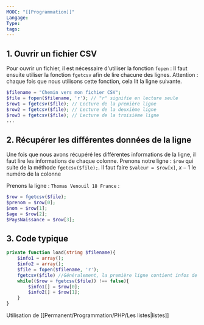 ```yaml
---
MOOC: "[[Programmation]]"
Langage: 
Type: 
tags:
---
```

## 1. Ouvrir un fichier CSV
Pour ouvrir un fichier, il est nécessaire d'utiliser la fonction `fopen` :
Il faut ensuite utiliser la fonction `fgetcsv` afin de lire chacune des lignes. Attention : chaque fois que nous utilisons cette fonction, cela lit la ligne suivante.
```php
$filename = "Chemin vers mon fichier CSV";
$file = fopen($filename, 'r'); // "r" signifie en lecture seule
$row1 = fgetcsv($file); // Lecture de la première ligne
$row2 = fgetcsv($file); // Lecture de la deuxième ligne
$row3 = fgetcsv($file); // Lecture de la troisième ligne
...
```

## 2. Récupérer les différentes données de la ligne
Une fois que nous avons récupéré les différentes informations de la ligne, il faut lire les informations de chaque colonne. Prenons notre ligne : `$row` qui suite de la méthode `fgetcsv($file);`. Il faut faire `$valeur = $row[x]`, $x-1$ le numéro de la colonne


Prenons la ligne : `Thomas Venouil 18 France` :
```php
$row = fgetcsv($file);
$prenom = $row[0];
$nom = $row[1];
$age = $row[2];
$PaysNaissance = $row[3];
```


## 3. Code typique
```php
private function load(string $filename){
	$info1 = array();
	$info2 = array();
	$file = fopen($filename, 'r');
	fgetcsv($file) //Généralement, la première ligne contient infos de ctxt
	while(($row = fgetcsv($file)) !== false){
		$info1[] = $row[0];
		$info2[] = $row[1];
	}
}
```
Utilisation de [[Permanent/Programmation/PHP/Les listes|listes]]
